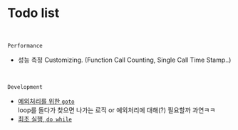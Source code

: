 # Todo list

&nbsp;

`Performance`
* 성능 측정 Customizing. (Function Call Counting, Single Call Time Stamp..)

&nbsp;

`Development`
* [예외처리를 위한 `goto`](https://dojang.io/mod/page/view.php?id=257)  
loop를 돌다가 찾으면 나가는 로직 or 예외처리에 대해(?) 필요할까 과연ㅋㅋ
* [최초 실행, `do while`](https://dojang.io/mod/page/view.php?id=230)
